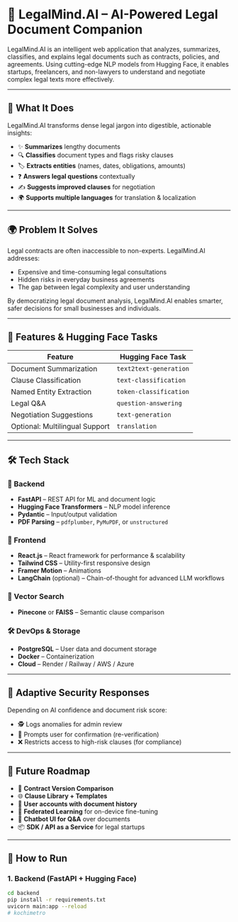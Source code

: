 # 🚀 LegalMind.AI – AI-Powered Legal Document Companion

LegalMind.AI is an intelligent web application that analyzes, summarizes, classifies, and explains legal documents such as contracts, policies, and agreements. Using cutting-edge NLP models from Hugging Face, it enables startups, freelancers, and non-lawyers to understand and negotiate complex legal texts more effectively.

---

## 🧠 What It Does

LegalMind.AI transforms dense legal jargon into digestible, actionable insights:

- ✨ **Summarizes** lengthy documents
- 🔍 **Classifies** document types and flags risky clauses
- 🏷️ **Extracts entities** (names, dates, obligations, amounts)
- ❓ **Answers legal questions** contextually
- ✍️ **Suggests improved clauses** for negotiation
- 🌍 **Supports multiple languages** for translation & localization

---

## 🌍 Problem It Solves

Legal contracts are often inaccessible to non-experts. LegalMind.AI addresses:
- Expensive and time-consuming legal consultations
- Hidden risks in everyday business agreements
- The gap between legal complexity and user understanding

By democratizing legal document analysis, LegalMind.AI enables smarter, safer decisions for small businesses and individuals.

---

## 🔧 Features & Hugging Face Tasks

| Feature | Hugging Face Task |
|--------|------------------|
| Document Summarization | `text2text-generation` |
| Clause Classification | `text-classification` |
| Named Entity Extraction | `token-classification` |
| Legal Q&A | `question-answering` |
| Negotiation Suggestions | `text-generation` |
| Optional: Multilingual Support | `translation` |

---

## 🛠 Tech Stack

### 🧩 Backend
- **FastAPI** – REST API for ML and document logic
- **Hugging Face Transformers** – NLP model inference
- **Pydantic** – Input/output validation
- **PDF Parsing** – `pdfplumber`, `PyMuPDF`, or `unstructured`

### 🎨 Frontend
- **React.js** – React framework for performance & scalability
- **Tailwind CSS** – Utility-first responsive design
- **Framer Motion** – Animations
- **LangChain** (optional) – Chain-of-thought for advanced LLM workflows

### 🧠 Vector Search
- **Pinecone** or **FAISS** – Semantic clause comparison

### 🛠 DevOps & Storage
- **PostgreSQL** – User data and document storage
- **Docker** – Containerization
- **Cloud** – Render / Railway / AWS / Azure

---

## 🚦 Adaptive Security Responses

Depending on AI confidence and document risk score:
- 🕵️ Logs anomalies for admin review
- 🔐 Prompts user for confirmation (re-verification)
- ❌ Restricts access to high-risk clauses (for compliance)

---

## 🔮 Future Roadmap

- 🔁 **Contract Version Comparison**
- 🌐 **Clause Library + Templates**
- 🔐 **User accounts with document history**
- 🧠 **Federated Learning** for on-device fine-tuning
- 💬 **Chatbot UI for Q&A** over documents
- 📦 **SDK / API as a Service** for legal startups

---

## 📄 How to Run

### 1. Backend (FastAPI + Hugging Face)

```bash
cd backend
pip install -r requirements.txt
uvicorn main:app --reload
#   k o c h i m e t r o  
 